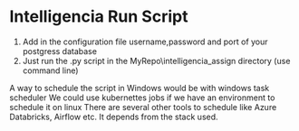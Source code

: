 # Intelligencia Run Script

1. Add in the configuration file username,password and port of your postgress database
2. Just run the .py script in the MyRepo\intelligencia_assign directory (use command line)

A way to schedule the script in Windows would be with windows task scheduler
We could use kubernettes jobs if we have an environment to schedule it on linux
There are several other tools to schedule like Azure Databricks, Airflow etc. It depends from the stack used.
